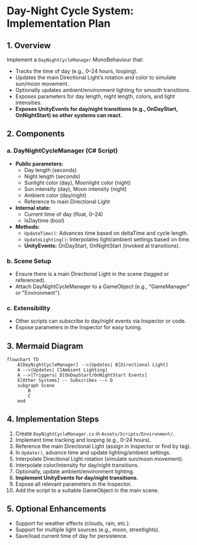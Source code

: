# Day-Night Cycle System: Implementation Plan

## 1. Overview

Implement a `DayNightCycleManager` MonoBehaviour that:
- Tracks the time of day (e.g., 0–24 hours, looping).
- Updates the main Directional Light’s rotation and color to simulate sun/moon movement.
- Optionally updates ambient/environment lighting for smooth transitions.
- Exposes parameters for day length, night length, colors, and light intensities.
- **Exposes UnityEvents for day/night transitions (e.g., OnDayStart, OnNightStart) so other systems can react.**

## 2. Components

### a. DayNightCycleManager (C# Script)
- **Public parameters:**
  - Day length (seconds)
  - Night length (seconds)
  - Sunlight color (day), Moonlight color (night)
  - Sun intensity (day), Moon intensity (night)
  - Ambient color (day/night)
  - Reference to main Directional Light
- **Internal state:**
  - Current time of day (float, 0–24)
  - IsDaytime (bool)
- **Methods:**
  - `UpdateTime()`: Advances time based on deltaTime and cycle length.
  - `UpdateLighting()`: Interpolates light/ambient settings based on time.
  - **UnityEvents:** OnDayStart, OnNightStart (invoked at transitions).

### b. Scene Setup
- Ensure there is a main Directional Light in the scene (tagged or referenced).
- Attach DayNightCycleManager to a GameObject (e.g., "GameManager" or "Environment").

### c. Extensibility
- Other scripts can subscribe to day/night events via Inspector or code.
- Expose parameters in the Inspector for easy tuning.

## 3. Mermaid Diagram

```mermaid
flowchart TD
    A[DayNightCycleManager] -->|Updates| B[Directional Light]
    A -->|Updates| C[Ambient Lighting]
    A -->|Triggers| D[OnDayStart/OnNightStart Events]
    E[Other Systems] -- Subscribes --> D
    subgraph Scene
        B
        C
    end
```

## 4. Implementation Steps

1. Create `DayNightCycleManager.cs` in `Assets/Scripts/Environment/`.
2. Implement time tracking and looping (e.g., 0–24 hours).
3. Reference the main Directional Light (assign in Inspector or find by tag).
4. In `Update()`, advance time and update lighting/ambient settings.
5. Interpolate Directional Light rotation (simulate sun/moon movement).
6. Interpolate color/intensity for day/night transitions.
7. Optionally, update ambient/environment lighting.
8. **Implement UnityEvents for day/night transitions.**
9. Expose all relevant parameters in the Inspector.
10. Add the script to a suitable GameObject in the main scene.

## 5. Optional Enhancements

- Support for weather effects (clouds, rain, etc.).
- Support for multiple light sources (e.g., moon, streetlights).
- Save/load current time of day for persistence.